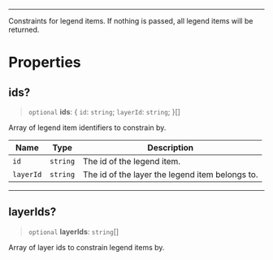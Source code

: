 ***

Constraints for legend items. If nothing is passed, all legend items will be returned.

# Properties

## ids?

> `optional` **ids**: \{ `id`: `string`; `layerId`: `string`; }\[]

Array of legend item identifiers to constrain by.

| Name      | Type     | Description                                     |
| --------- | -------- | ----------------------------------------------- |
| `id`      | `string` | The id of the legend item.                      |
| `layerId` | `string` | The id of the layer the legend item belongs to. |

***

## layerIds?

> `optional` **layerIds**: `string`\[]

Array of layer ids to constrain legend items by.
